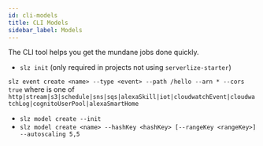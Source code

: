 ```yaml
---
id: cli-models
title: CLI Models
sidebar_label: Models
---
```


The CLI tool helps you get the mundane jobs done quickly.

- `slz init` (only required in projects not using `serverlize-starter`)


`slz event create <name> --type <event> --path /hello --arn * --cors true`
where <event> is one of `http|stream|s3|schedule|sns|sqs|alexaSkill|iot|cloudwatchEvent|cloudwatchLog|cognitoUserPool|alexaSmartHome`



- `slz model create --init`
- `slz model create <name> --hashKey <hashKey> [--rangeKey <rangeKey>] --autoscaling 5,5`

